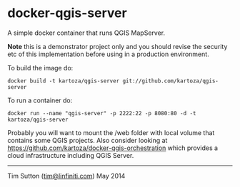 docker-qgis-server
==================

A simple docker container that runs QGIS MapServer.


**Note** this is a demonstrator project only and you should revise the security
etc of this implementation before using in a production environment.

To build the image do:

```
docker build -t kartoza/qgis-server git://github.com/kartoza/qgis-server
```

To run a container do:

```
docker run --name "qgis-server" -p 2222:22 -p 8080:80 -d -t kartoza/qgis-server
```

Probably you will want to mount the /web folder with local volume
that contains some QGIS projects. Also consider looking at
https://github.com/kartoza/docker-qgis-orchestration which
provides a cloud infrastructure including QGIS Server.

-----------

Tim Sutton (tim@linfiniti.com)
May 2014
